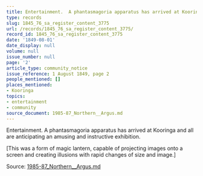 ```yaml
---
title: Entertainment.  A phantasmagoria apparatus has arrived at Kooringa
type: records
slug: 1845_76_sa_register_content_3775
url: /records/1845_76_sa_register_content_3775/
record_id: 1845_76_sa_register_content_3775
date: '1849-08-01'
date_display: null
volume: null
issue_number: null
page: '2'
article_type: community_notice
issue_reference: 1 August 1849, page 2
people_mentioned: []
places_mentioned:
- Kooringa
topics:
- entertainment
- community
source_document: 1985-87_Northern__Argus.md
---
```


Entertainment.  A phantasmagoria apparatus has arrived at Kooringa and all are anticipating an amusing and instructive exhibition.

[This was a form of magic lantern, capable of projecting images onto a screen and creating illusions with rapid changes of size and image.]

Source: [1985-87_Northern__Argus.md](/downloads/markdown/1985-87_Northern__Argus.md)
